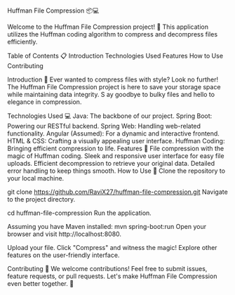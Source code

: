 Huffman File Compression 📦💻

Welcome to the Huffman File Compression project! 🚀 
This application utilizes the Huffman coding algorithm to compress and decompress files efficiently.

Table of Contents 📋
Introduction
Technologies Used
Features
How to Use
Contributing

Introduction 📝
Ever wanted to compress files with style? Look no further! 
The Huffman File Compression project is here to save your storage space while maintaining data integrity. S
ay goodbye to bulky files and hello to elegance in compression.

Technologies Used 💻
Java: The backbone of our project.
Spring Boot: Powering our RESTful backend.
Spring Web: Handling web-related functionality.
Angular (Assumed): For a dynamic and interactive frontend.
HTML & CSS: Crafting a visually appealing user interface.
Huffman Coding: Bringing efficient compression to life.
Features 🌟
File compression with the magic of Huffman coding.
Sleek and responsive user interface for easy file uploads.
Efficient decompression to retrieve your original data.
Detailed error handling to keep things smooth.
How to Use 🚀
Clone the repository to your local machine.

git clone https://github.com/RaviX27/huffman-file-compression.git
Navigate to the project directory.

cd huffman-file-compression
Run the application.

Assuming you have Maven installed: mvn spring-boot:run
Open your browser and visit http://localhost:8080.

Upload your file.
Click "Compress" and witness the magic!
Explore other features on the user-friendly interface.

Contributing 🤝
We welcome contributions! Feel free to submit issues, 
feature requests, or pull requests. Let's make Huffman File Compression even better together. 🌈
